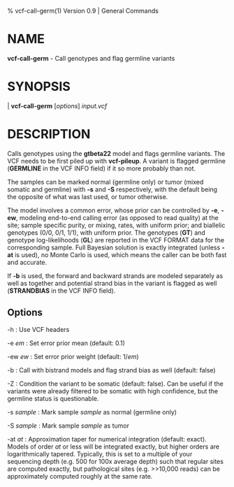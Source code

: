 % vcf-call-germ(1) Version 0.9 | General Commands

# NAME

**vcf-call-germ** - Call genotypes and flag germline variants

# SYNOPSIS

| **vcf-call-germ** \[_options_\] _input.vcf_

# DESCRIPTION

Calls genotypes using the **gtbeta22** model and flags germline variants. The VCF needs to be first piled up with **vcf-pileup**. A variant is flagged germline (**GERMLINE** in the VCF INFO field) if it so more probably than not.

The samples can be marked normal (germline only) or tumor (mixed somatic and germline) with **-s** and **-S** respectively, with the default being the opposite of what was last used, or tumor otherwise.

The model involves a common error, whose prior can be controlled by **-e**, **-ew**, modeling end-to-end calling error (as opposed to read quality) at the site; sample specific purity, or mixing, rates, with uniform prior; and biallelic genotypes (0/0, 0/1, 1/1), with uniform prior. The genotypes (**GT**) and genotype log-likelihoods (**GL**) are reported in the VCF FORMAT data for the corresponding sample. Full Bayesian solution is exactly integrated (unless **-at** is used), no Monte Carlo is used, which means the caller can be both fast and accurate.

If **-b** is used, the forward and backward strands are modeled separately as well as together and potential strand bias in the variant is flagged as well (**STRANDBIAS** in the VCF INFO field).

## Options

-h 
: Use VCF headers

-e _em_
: Set error prior mean (default: 0.1)

-ew _ew_
: Set error prior weight (default: 1/_em_)

-b
: Call with bistrand models and flag strand bias as well (default: false)

-Z
: Condition the variant to be somatic (default: false). Can be useful if the variants were already filtered to be somatic with high confidence, but the germline status is questionable.

-s _sample_
: Mark sample _sample_ as normal (germline only)

-S _sample_
: Mark sample _sample_ as tumor

-at _at_
: Approximation taper for numerical integration (default: exact). Models of order _at_ or less will be integrated exactly, but higher orders are logarithmically tapered. Typically, this is set to a multiple of your sequencing depth (e.g. 500 for 100x average depth) such that regular sites are computed exactly, but pathological sites (e.g. >>10,000 reads) can be approximately computed roughly at the same rate.
